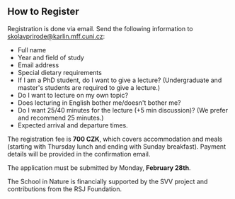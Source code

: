 
## How to Register

Registration is done via email. Send the following information to [skolavprirode@karlin.mff.cuni.cz](mailto:skolavprirode@karlin.mff.cuni.cz):

- Full name
- Year and field of study
- Email address
- Special dietary requirements
- If I am a PhD student, do I want to give a lecture? (Undergraduate and master's students are required to give a lecture.)
- Do I want to lecture on my own topic?
- Does lecturing in English bother me/doesn't bother me?
- Do I want 25/40 minutes for the lecture (+5 min discussion)? (We prefer and recommend 25 minutes.)
- Expected arrival and departure times.

The registration fee is <b>700 CZK</b>, which covers accommodation and meals (starting with Thursday lunch and ending with Sunday breakfast). Payment details will be provided in the confirmation email.

The application must be submitted by Monday, <b>February 28th</b>.

The School in Nature is financially supported by the SVV project and contributions from the RSJ Foundation.
